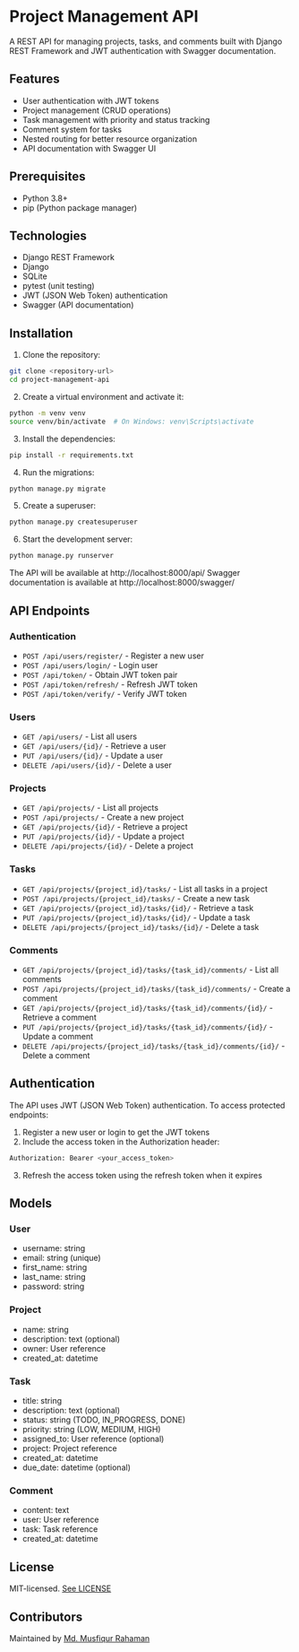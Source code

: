 # Project Management API

A REST API for managing projects, tasks, and comments built with Django REST Framework and JWT authentication with Swagger documentation.

## Features

- User authentication with JWT tokens
- Project management (CRUD operations)
- Task management with priority and status tracking
- Comment system for tasks
- Nested routing for better resource organization
- API documentation with Swagger UI

## Prerequisites

- Python 3.8+
- pip (Python package manager)

## Technologies

- Django REST Framework
- Django
- SQLite
- pytest (unit testing)
- JWT (JSON Web Token) authentication
- Swagger (API documentation)


## Installation

1. Clone the repository:
```bash
git clone <repository-url>
cd project-management-api
```
2. Create a virtual environment and activate it:
```bash
python -m venv venv
source venv/bin/activate  # On Windows: venv\Scripts\activate
```
3. Install the dependencies:
```bash
pip install -r requirements.txt
```
4. Run the migrations:
```bash
python manage.py migrate
```
5. Create a superuser:
```bash
python manage.py createsuperuser
```
6. Start the development server:
```bash
python manage.py runserver
```
The API will be available at http://localhost:8000/api/ Swagger documentation is available at http://localhost:8000/swagger/

## API Endpoints

### Authentication
- `POST /api/users/register/` - Register a new user
- `POST /api/users/login/`  - Login user
- `POST /api/token/` - Obtain JWT token pair
- `POST /api/token/refresh/` - Refresh JWT token
- `POST /api/token/verify/` - Verify JWT token

### Users
- `GET /api/users/` - List all users
- `GET /api/users/{id}/` - Retrieve a user
- `PUT /api/users/{id}/` - Update a user
- `DELETE /api/users/{id}/` - Delete a user

### Projects
- `GET /api/projects/` - List all projects
- `POST /api/projects/` - Create a new project
- `GET /api/projects/{id}/` - Retrieve a project
- `PUT /api/projects/{id}/` - Update a project
- `DELETE /api/projects/{id}/` - Delete a project

### Tasks
- `GET /api/projects/{project_id}/tasks/` - List all tasks in a project
- `POST /api/projects/{project_id}/tasks/` - Create a new task
- `GET /api/projects/{project_id}/tasks/{id}/` - Retrieve a task
- `PUT /api/projects/{project_id}/tasks/{id}/` - Update a task
- `DELETE /api/projects/{project_id}/tasks/{id}/` - Delete a task

### Comments
- `GET /api/projects/{project_id}/tasks/{task_id}/comments/` - List all comments
- `POST /api/projects/{project_id}/tasks/{task_id}/comments/` - Create a comment
- `GET /api/projects/{project_id}/tasks/{task_id}/comments/{id}/` - Retrieve a comment
- `PUT /api/projects/{project_id}/tasks/{task_id}/comments/{id}/` - Update a comment
- `DELETE /api/projects/{project_id}/tasks/{task_id}/comments/{id}/` - Delete a comment

## Authentication
The API uses JWT (JSON Web Token) authentication. To access protected endpoints:

1) Register a new user or login to get the JWT tokens
2) Include the access token in the Authorization header:
```bash
Authorization: Bearer <your_access_token>
```
3) Refresh the access token using the refresh token when it expires

## Models
### User
- username: string
- email: string (unique)
- first_name: string
- last_name: string
- password: string

### Project
- name: string
- description: text (optional)
- owner: User reference
- created_at: datetime

### Task
- title: string
- description: text (optional)
- status: string (TODO, IN_PROGRESS, DONE)
- priority: string (LOW, MEDIUM, HIGH)
- assigned_to: User reference (optional)
- project: Project reference
- created_at: datetime
- due_date: datetime (optional)

### Comment
- content: text
- user: User reference
- task: Task reference
- created_at: datetime

## License
MIT-licensed. [See LICENSE](LICENSE)

## Contributors
Maintained by [Md. Musfiqur Rahaman](https://github.com/musfiqdehan)

